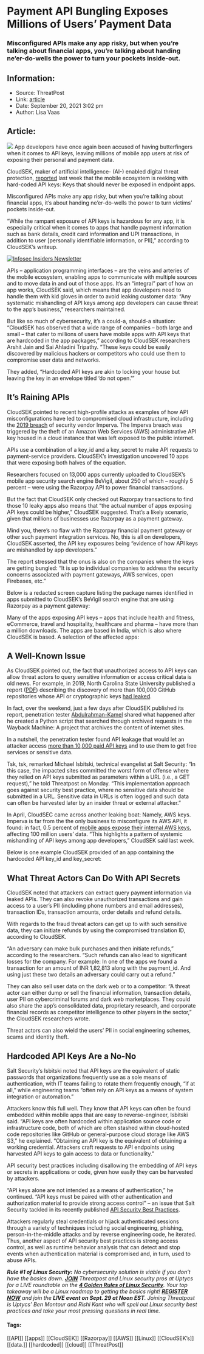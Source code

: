 # Payment API Bungling Exposes Millions of Users’ Payment Data
### Misconfigured APIs make any app risky, but when you’re talking about financial apps, you’re talking about handing ne’er-do-wells the power to turn your pockets inside-out.

## Information:
+ Source: ThreatPost
+ Link: [article](https://kasperskycontenthub.com/threatpost-global/?p=174825)
+ Date: September 20, 2021  3:02 pm
+ Author: Lisa Vaas


## Article:
![](https://media.threatpost.com/wp-content/uploads/sites/103/2021/09/20144055/stealing-money-e1632163270893.jpeg)
App developers have once again been accused of having butterfingers when it comes to API keys, leaving millions of mobile app users at risk of exposing their personal and payment data.


CloudSEK, maker of artificial intelligence- (AI-) enabled digital threat protection, [reported](https://bevigil.com/blog/exposed-payment-integration-api-keys-imperil-millions-of-users-transaction-details-and-pii/) last week that the mobile ecosystem is reeking with hard-coded API keys: Keys that should never be exposed in endpoint apps.


Misconfigured APIs make any app risky, but when you’re talking about financial apps, it’s about handing ne’er-do-wells the power to turn victims’ pockets inside-out.


“While the rampant exposure of API keys is hazardous for any app, it is especially critical when it comes to apps that handle payment information such as bank details, credit card information and UPI transactions, in addition to user [personally identifiable information, or PII],” according to CloudSEK’s writeup.


[![Infosec Insiders Newsletter](https://media.threatpost.com/wp-content/uploads/sites/103/2021/07/10165815/infosec_insiders_in_article_promo.png)](https://threatpost.com/infosec-insider-subscription-page/?utm_source=ART&utm_medium=ART&utm_campaign=InfosecInsiders_Newsletter_Promo/)


APIs – application programming interfaces – are the veins and arteries of the mobile ecosystem, enabling apps to communicate with multiple sources and to move data in and out of those apps. It’s an “integral” part of how an app works, CloudSEK said, which means that app developers need to handle them with kid gloves in order to avoid leaking customer data: “Any systematic mishandling of API keys among app developers can cause threat to the app’s business,” researchers maintained.


But like so much of cybersecurity, it’s a could-a, should-a situation: “CloudSEK has observed that a wide range of companies – both large and small – that cater to millions of users have mobile apps with API keys that are hardcoded in the app packages,” according to CloudSEK researchers Arshit Jain and Sai Ahladini Tripathy. “These keys could be easily discovered by malicious hackers or competitors who could use them to compromise user data and networks.


They added, “Hardcoded API keys are akin to locking your house but leaving the key in an envelope titled ‘do not open.'”


It’s Raining APIs
-----------------


CloudSEK pointed to recent high-profile attacks as examples of how API misconfigurations have led to compromised cloud infrastructure, including the [2019 breach](https://threatpost.com/imperva-data-breach-cloud-misconfiguration/149127/) of security vendor Imperva. The Imperva breach was triggered by the theft of an Amazon Web Services (AWS) administrative API key housed in a cloud instance that was left exposed to the public internet.


APIs use a combination of a key\_id and a key\_secret to make API requests to payment-service providers. CloudSEK’s investigation uncovered 10 apps that were exposing both halves of the equation.


Researchers focused on 13,000 apps currently uploaded to CloudSEK’s mobile app security search engine BeVigil, about 250 of which – roughly 5 percent – were using the Razorpay API to power financial transactions.


But the fact that CloudSEK only checked out Razorpay transactions to find those 10 leaky apps also means that “the actual number of apps exposing API keys could be higher,” CloudSEK suggested. That’s a likely scenario, given that millions of businesses use Razorpay as a payment gateway.


Mind you, there’s no flaw with the Razorpay financial payment gateway or other such payment integration services. No, this is all on developers, CloudSEK asserted, the API key exposures being “evidence of how API keys are mishandled by app developers.”


The report stressed that the onus is also on the companies where the keys are getting bungled: “It is up to individual companies to address the security concerns associated with payment gateways, AWS services, open Firebases, etc.”


Below is a redacted screen capture listing the package names identified in apps submitted to CloudSEK’s BeVigil search engine that are using Razorpay as a payment gateway:


Many of the apps exposing API keys – apps that include health and fitness, eCommerce, travel and hospitality, healthcare and pharma – have more than a million downloads. The apps are based in India, which is also where CloudSEK is based. A selection of the affected apps:


A Well-Known Issue
------------------


As CloudSEK pointed out, the fact that unauthorized access to API keys can allow threat actors to query sensitive information or access critical data is old news. For example, in 2019, North Carolina State University published a report ([PDF](https://www.ndss-symposium.org/wp-content/uploads/2019/02/ndss2019_04B-3_Meli_paper.pdf)) describing the discovery of more than 100,000 GitHub repositories whose API or cryptographic keys [had leaked](https://www.zdnet.com/article/over-100000-github-repos-have-leaked-api-or-cryptographic-keys/).


In fact, over the weekend, just a few days after CloudSEK published its report, penetration tester [Abdulrahman-Kamel](https://www.linkedin.com/in/abdulrahman-kamel/?originalSubdomain=eg) shared what happened after he created a Python script that searched through archived requests in the Wayback Machine: A project that archives the content of internet sites.


In a nutshell, the penetration tester found API leakage that would let an attacker access [more than 10,000 paid API keys](https://4bdoz.medium.com/access-more-than-10k-premium-api-keys-python-exploit-c728fdf5eae) and to use them to get free services or sensitive data.


Tsk, tsk, remarked Michael Isbitski, technical evangelist at Salt Security: “In this case, the impacted sites committed the worst form of offense where they relied on API keys submitted as parameters within a URL (i.e., a GET request),” he told Threatpost on Monday. “This implementation approach goes against security best practice, where no sensitive data should be submitted in a URL. Sensitive data in URLs is often logged and such data can often be harvested later by an insider threat or external attacker.”


In April, CloudSEC came across another leaking boat: Namely, AWS keys. Imperva is far from the the only business to misconfigure its AWS API, it found: in fact, 0.5 percent of [mobile apps expose their internal AWS keys](https://cloudsek.com/whitepapers_reports/mobile-apps-exposing-aws-keys-affect-100m-users-data/), affecting 100 million users’ data. “This highlights a pattern of systemic mishandling of API keys among app developers,” CloudSEK said last week.


Below is one example CloudSEK provided of an app containing the hardcoded API key\_id and key\_secret:


What Threat Actors Can Do With API Secrets
------------------------------------------


CloudSEK noted that attackers can extract query payment information via leaked APIs. They can also revoke unauthorized transactions and gain access to a user’s PII (including phone numbers and email addresses), transaction IDs, transaction amounts, order details and refund details.


With regards to the fraud threat actors can get up to with such sensitive data, they can initiate refunds by using the compromised translation ID, according to CloudSEK.


“An adversary can make bulk purchases and then initiate refunds,” according to the researchers. “Such refunds can also lead to significant losses for the company. For example: In one of the apps we found a transaction for an amount of INR 1,82,813 along with the payment\_id. And using just these two details an adversary could carry out a refund.”


They can also sell user data on the dark web or to a competitor: “A threat actor can either dump or sell the financial information, transaction details, user PII on cybercriminal forums and dark web marketplaces. They could also share the app’s consolidated data, proprietary research, and corporate financial records as competitor intelligence to other players in the sector,” the CloudSEK researchers wrote.


Threat actors can also wield the users’ PII in social engineering schemes, scams and identity theft.


Hardcoded API Keys Are a No-No
------------------------------


Salt Security’s Isbitski noted that API keys are the equivalent of static passwords that organizations frequently use as a sole means of authentication, with IT teams failing to rotate them frequently enough, “if at all,” while engineering teams “often rely on API keys as a means of system integration or automation.”


Attackers know this full well. They know that API keys can often be found embedded within mobile apps that are easy to reverse-engineer, Isbitski said. “API keys are often hardcoded within application source code or infrastructure code, both of which are often stashed within cloud-hosted code repositories like GitHub or general-purpose cloud storage like AWS S3,” he explained. “Obtaining an API key is the equivalent of obtaining a working credential. Attackers craft requests to API endpoints using harvested API keys to gain access to data or functionality.”


API security best practices including disallowing the embedding of API keys or secrets in applications or code, given how easily they can be harvested by attackers.


“API keys alone are not intended as a means of authentication,” he continued. “API keys must be paired with other authentication and authorization material to provide strong access control” – an issue that Salt Security tackled in its recently published [API Security Best Practices](https://content.salt.security/wp-api-security-best-practices.html).


Attackers regularly steal credentials or hijack authenticated sessions through a variety of techniques including social engineering, phishing, person-in-the-middle attacks and by reverse engineering code, he iterated. Thus, another aspect of API security best practices is strong access control, as well as runtime behavior analysis that can detect and stop events when authentication material is compromised and, in turn, used to abuse APIs.


***Rule #1 of Linux Security:** No cybersecurity solution is viable if you don’t have the basics down. [**JOIN**](https://threatpost.com/webinars/4-golden-rules-linux-security/?utm_source=ART&utm_medium=ART&utm_campaign=September_Uptycs_Webinar) Threatpost and Linux security pros at Uptycs for a LIVE roundtable on the [**4 Golden Rules of Linux Security**](https://threatpost.com/webinars/4-golden-rules-linux-security/?utm_source=ART&utm_medium=ART&utm_campaign=September_Uptycs_Webinar). Your top takeaway will be a Linux roadmap to getting the basics right! [**REGISTER NOW**](https://threatpost.com/webinars/4-golden-rules-linux-security/?utm_source=ART&utm_medium=ART&utm_campaign=September_Uptycs_Webinar) and join the **LIVE event on Sept. 29 at Noon EST**. Joining Threatpost is Uptycs’ Ben Montour and Rishi Kant who will spell out Linux security best practices and take your most pressing questions in real time.*




#### Tags:
[[API]] [[apps]] [[CloudSEK]] [[Razorpay]] [[AWS]] [[Linux]] [[CloudSEK’s]] [[data.]] [[hardcoded]] [[cloud]] [[ThreatPost]]
